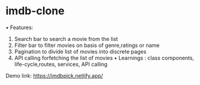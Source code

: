 # imdb-clone

• Features: 
1. Search bar to search a movie from the list 
2. Filter bar to filter movies on basis of genre,ratings or name 
3. Pagination to divide list of movies into discrete pages 
4. API calling forfetching the list of movies 
• Learnings : class components, life-cycle,routes, services, API calling

Demo link: https://imdbpick.netlify.app/
